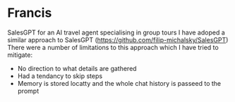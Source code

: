 # Francis
SalesGPT for an AI travel agent specialising in group tours
I have adoped a similar approach to SalesGPT (https://github.com/filip-michalsky/SalesGPT)
There were a number of limitations to this approach which I have tried to mitigate:
- No direction to what details are gathered
- Had a tendancy to skip steps
- Memory is stored locatty and the whole chat history is passeed to the prompt

